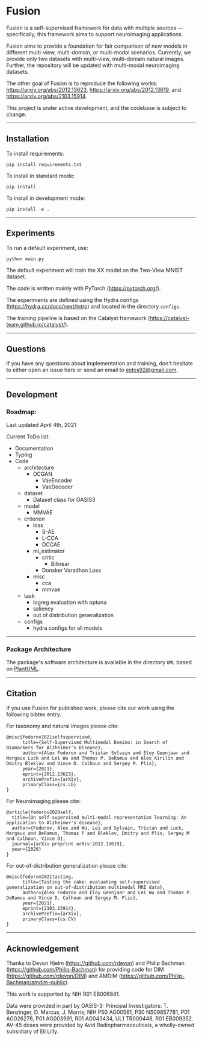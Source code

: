 # Fusion
Fusion is a self-supervised framework for data with multiple sources — specifically, this framework aims to support neuroimaging applications.

Fusion aims to provide a foundation for fair comparison of new models in different multi-view, multi-domain, or multi-modal scenarios. Currently, we provide only two datasets with multi-view, multi-domain natural images. Further, the repository will be updated with multi-modal neuroimaging datasets.

The other goal of Fusion is to reproduce the following works:
https://arxiv.org/abs/2012.13623, https://arxiv.org/abs/2012.13619, and https://arxiv.org/abs/2103.15914.

This project is under active development, and the codebase is subject to change.

---
## Installation
To install requirements:
```
pip install requirements.txt
```
To install in standard mode:
```
pip install .
```
To install in development mode:
```
pip install -e .
```
---
## Experiments
To run a default experiment, use:
```
python main.py
```
The default experiment will train the XX model on the Two-View MNIST dataset.

The code is written mainly with PyTorch (https://pytorch.org/).

The experiments are defined using the Hydra configs (https://hydra.cc/docs/next/intro) and located in the directory `configs`.

The training pipeline is based on the Catalyst framework (https://catalyst-team.github.io/catalyst/).

---
## Questions
If you have any questions about implementation and training, don't hesitate to either open an issue here or send an email to eidos92@gmail.com.

---
## Development

### Roadmap:
Last updated April 4th, 2021

Current ToDo list:
- Documentation
- Typing
- Code
  - architecture
    - DCGAN
      - VaeEncoder
      - VaeDecoder
  - dataset
    - Dataset class for OASIS3
  - model
    - MMVAE
  - criterion
    - loss
      - S-AE
      - L-CCA
      - DCCAE
    - mi_estimator
      - critic
        - Bilinear
      - Donsker Varadhan Loss
    - misc
      - cca
      - mmvae
  - task
    - logreg evaluation with optuna
    - saliency
    - out of distribution generalization
  - configs
    - hydra configs for all models
---
### Package Architecture

The package's software architecture is available in the directory `UML` based on [PlantUML](https://plantuml.com/).

---
## Citation

If you use Fusion for published work, please cite our work using the following bibtex entry.

For taxonomy and natural images please cite:

```
@misc{fedorov2021selfsupervised,
      title={Self-Supervised Multimodal Domino: in Search of Biomarkers for Alzheimer's Disease},
      author={Alex Fedorov and Tristan Sylvain and Eloy Geenjaar and Margaux Luck and Lei Wu and Thomas P. DeRamus and Alex Kirilin and Dmitry Bleklov and Vince D. Calhoun and Sergey M. Plis},
      year={2021},
      eprint={2012.13623},
      archivePrefix={arXiv},
      primaryClass={cs.LG}
}
```

For Neuroimaging please cite:
```
@article{fedorov2020self,
  title={On self-supervised multi-modal representation learning: An application to Alzheimer's disease},
  author={Fedorov, Alex and Wu, Lei and Sylvain, Tristan and Luck, Margaux and DeRamus, Thomas P and Bleklov, Dmitry and Plis, Sergey M and Calhoun, Vince D},
  journal={arXiv preprint arXiv:2012.13619},
  year={2020}
}
```

For out-of-distribution generalization please cite:
```
@misc{fedorov2021tasting,
      title={Tasting the cake: evaluating self-supervised generalization on out-of-distribution multimodal MRI data},
      author={Alex Fedorov and Eloy Geenjaar and Lei Wu and Thomas P. DeRamus and Vince D. Calhoun and Sergey M. Plis},
      year={2021},
      eprint={2103.15914},
      archivePrefix={arXiv},
      primaryClass={cs.CV}
}
```

---
## Acknowledgement
Thanks to Devon Hjelm (https://github.com/rdevon) and Philip Bachman (https://github.com/Philip-Bachman) for providing code for DIM (https://github.com/rdevon/DIM) and AMDIM (https://github.com/Philip-Bachman/amdim-public).

This work is supported by NIH R01 EB006841.

Data were provided in part by OASIS-3: Principal
Investigators: T. Benzinger, D. Marcus, J. Morris; NIH P50
AG00561, P30 NS09857781, P01 AG026276, P01 AG003991,
R01 AG043434, UL1 TR000448, R01 EB009352. AV-45
doses were provided by Avid Radiopharmaceuticals, a
wholly-owned subsidiary of Eli Lilly.
